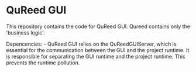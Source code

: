 # QuReed GUI

This repository contains the code for QuReed GUI. Qureed contains only the 'business logic'.

Depencencies:
	- QuReed GUI relies on the QuReedGUIServer, which is essential for the communication between the GUI and the project runtime. It is responsible for separating the GUI runtime and the project runtime. This prevents the runtime pollution.
